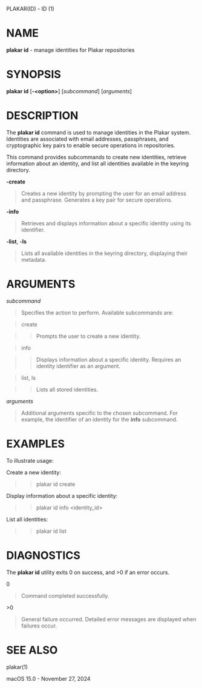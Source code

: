 PLAKAR(ID) - ID (1)

# NAME

**plakar id** - manage identities for Plakar repositories

# SYNOPSIS

**plakar id**
\[**-&lt;option&gt;**]
\[*subcommand*]
\[*arguments*]

# DESCRIPTION

The
**plakar id**
command is used to manage identities in the Plakar system. Identities are associated with email addresses, passphrases, and cryptographic key pairs to enable secure operations in repositories.

This command provides subcommands to create new identities, retrieve information about an identity, and list all identities available in the keyring directory.

**-create**

> Creates a new identity by prompting the user for an email address and passphrase. Generates a key pair for secure operations.

**-info**

> Retrieves and displays information about a specific identity using its identifier.

**-list**, **-ls**

> Lists all available identities in the keyring directory, displaying their metadata.

# ARGUMENTS

*subcommand*

> Specifies the action to perform. Available subcommands are:

> create

> > Prompts the user to create a new identity.

> info

> > Displays information about a specific identity. Requires an identity identifier as an argument.

> list, ls

> > Lists all stored identities.

*arguments*

> Additional arguments specific to the chosen subcommand. For example, the identifier of an identity for the
> **info**
> subcommand.

# EXAMPLES

To illustrate usage:

Create a new identity:

> > plakar id create

Display information about a specific identity:

> > plakar id info &lt;identity\_id&gt;

List all identities:

> > plakar id list

# DIAGNOSTICS

The **plakar id** utility exits&#160;0 on success, and&#160;&gt;0 if an error occurs.

0

> Command completed successfully.

&gt;0

> General failure occurred. Detailed error messages are displayed when failures occur.

# SEE ALSO

plakar(1)

macOS 15.0 - November 27, 2024
